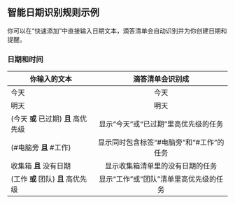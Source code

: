 ## 智能日期识别规则示例

你可以在“快速添加”中直接输入日期文本，滴答清单会自动识别并为你创建日期和提醒。

### 日期和时间

| 你输入的文本 | 滴答清单会识别成 |
| --- | :---: |
| 今天 | 今天 |
| 明天 | 明天 |
| \(今天 **或** 已过期\) **且** 高优先级 | 显示“今天”或“已过期”里高优先级的任务 |
| \(\#电脑旁 **且** \#工作\) | 显示同时包含标签“\#电脑旁”和“\#工作”的任务 |
| 收集箱 **且** 没有日期 | 显示收集箱清单里的没有日期的任务 |
| \(工作 **或** 团队\) **且** 高优先级 | 显示“工作”或“团队”清单里高优先级的任务 |



